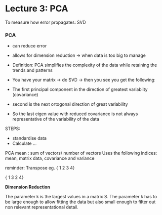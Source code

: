 # Lecture 3: PCA


To measure how error propagates: SVD


### PCA
- can reduce error
- allows for dimension reduction -> when data is too big to manage
- Definition: PCA simplifies the complexity of the data while retaining the trends and patterns

- You have your matrix -> do SVD -> then you see you get the following:
- The first principal component in the direction of greatest variabiity (covariance)
- second is the next ortogonal direction of great variability
- So the last eigen value with reduced covariance is not always representative of the variability of the data

STEPS:
- standardise data
- Calculate ...

PCA mean : sum of vectors/ number of vectors
Uses the following indices: mean, matrix data, covariance and variance

reminder: Transpose eg. 
{ 1 2
3 4}

{ 1 3
2 4}


**Dimension Reduction**

The parameter k is the largest values in a matrix S.
The parameter k has to be large enough to allow fitting the data but also small enough to filter out non relevant representational detail.




